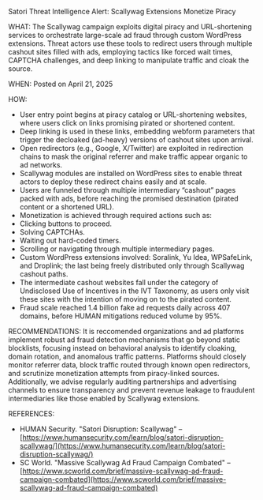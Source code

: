 Satori Threat Intelligence Alert: Scallywag Extensions Monetize Piracy

WHAT: The Scallywag campaign exploits digital piracy and URL-shortening services to orchestrate large-scale ad fraud through custom WordPress extensions. Threat actors use these tools to redirect users through multiple cashout sites filled with ads, employing tactics like forced wait times, CAPTCHA challenges, and deep linking to manipulate traffic and cloak the source.

WHEN: Posted on April 21, 2025

HOW:
- User entry point begins at piracy catalog or URL-shortening websites, where users click on links promising pirated or shortened content.
- Deep linking is used in these links, embedding webform parameters that trigger the decloaked (ad-heavy) versions of cashout sites upon arrival.
-	Open redirectors (e.g., Google, X/Twitter) are exploited in redirection chains to mask the original referrer and make traffic appear organic to ad networks.
-	Scallywag modules are installed on WordPress sites to enable threat actors to deploy these redirect chains easily and at scale.
-	Users are funneled through multiple intermediary “cashout” pages packed with ads, before reaching the promised destination (pirated content or a shortened URL).
-	Monetization is achieved through required actions such as:
-    Clicking buttons to proceed.
  -	Solving CAPTCHAs.
  -	Waiting out hard-coded timers.
  -	Scrolling or navigating through multiple intermediary pages.
-	Custom WordPress extensions involved: Soralink, Yu Idea, WPSafeLink, and Droplink; the last being freely distributed only through Scallywag cashout paths.
-	The intermediate cashout websites fall under the category of Undisclosed Use of Incentives in the IVT Taxonomy, as users only visit these sites with the intention of moving on to the pirated content.
-	Fraud scale reached 1.4 billion fake ad requests daily across 407 domains, before HUMAN mitigations reduced volume by 95%.

RECOMMENDATIONS: It is reccomended organizations and ad platforms implement robust ad fraud detection mechanisms that go beyond static blocklists, focusing instead on behavioral analysis to identify cloaking, domain rotation, and anomalous traffic patterns. Platforms should closely monitor referrer data, block traffic routed through known open redirectors, and scrutinize monetization attempts from piracy-linked sources. Additionally, we advise regularly auditing partnerships and advertising channels to ensure transparency and prevent revenue leakage to fraudulent intermediaries like those enabled by Scallywag extensions.

REFERENCES:
- HUMAN Security. "Satori Disruption: Scallywag" – [https://www.humansecurity.com/learn/blog/satori-disruption-scallywag/](https://www.humansecurity.com/learn/blog/satori-disruption-scallywag/)
- SC World. "Massive Scallywag Ad Fraud Campaign Combated" – [https://www.scworld.com/brief/massive-scallywag-ad-fraud-campaign-combated](https://www.scworld.com/brief/massive-scallywag-ad-fraud-campaign-combated)
